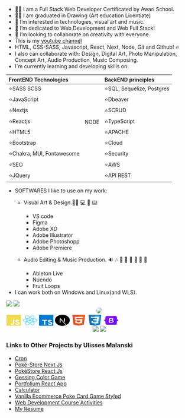   
- 👨‍🎓 I am a Full Stack Web Developer Certificated by Awari School.
- 👨‍🎨 I am graduated in Drawing (Art education Licentiate)
- 👀 I’m interested in technologies, visual art and music.  
- 🌱 I’m dedicated to Web Development and Web Full Stack!
- 💞️ I’m looking to collaborate on creativity with everyone. 
- This is my [youtube channel](https://www.youtube.com/channel/UCMO8be295Zay2OajfewJpMA) 
- HTML, CSS-SASS, Javascript, React, Next, Node, Git and Github! 🔥
- I also can collaborate with: Design, Digital Art, Photo Manipulation, Concept Art, Audio Production, Music Composing.
- I`m currently learning and developing skills on:  
  



|FrontEND Technologies         |       |BackEND principles        |
| :--------------------------- | ----- | :----------------------- |
|⭐SASS SCSS                   |       |⭐SQL, Sequelize, Postgres |
|⭐JavaScript                  |       |⭐Dbeaver                  |
|⭐Nextjs                      |       |⭐SCRUD                    |
|⭐Reactjs                     |NODE   |⭐TypeScript               |
|⭐HTML5                       |       |⭐APACHE                   |
|⭐Bootstrap                   |       |⭐Cloud                    |
|⭐Chakra, MUI, Fontawesome    |       |⭐Security                 |
|⭐SEO                         |       |⭐AWS                      |
|⭐JQuery                      |       |⭐API REST                 |

 
      
- SOFTWARES I like to use on my work:
  * Visual Art & Design.🧑‍🎨 💻 📱 ⌨️
      - VS code
      - Figma
      - Adobe XD
      - Adobe Illustrator
      - Adobe Photoshopp
      - Adobe Premiere  
     
  * Audio Editing & Music Production. 🔉 🎶 🎸 🥁 🎵 🎹 🎤 🎼
      - Ableton Live
      - Nuendo
      - Fruit Loops 
- I can work both on Windows and Linux(and WLS).   


 
<img height="180em" src="https://github-readme-stats.vercel.app/api?username=malanski&show_icons=true&theme=dark&include_all_commits=true&count_private=true">  
<img height="180em" src="https://github-readme-stats.vercel.app/api/top-langs/?username=malanski&layout=compact&langs_count=7&theme=radical">

          
<div align="center">
<a href="https://www.facebook.com/ulisses.malanski/">
<img height="180" style="border-radius: 50px;" src="https://lastfm.freetls.fastly.net/i/u/770x0/2d81602ce3cb43378ddf0d57407d9738.jpg#2d81602ce3cb43378ddf0d57407d9738">     
</div>
  
<div align="center" style="display: inline-block;">
<img align="center" height="30" width="40" src="https://raw.githubusercontent.com/devicons/devicon/master/icons/javascript/javascript-plain.svg">
<img align="center" height="30" width="40" src="https://raw.githubusercontent.com/devicons/devicon/master/icons/react/react-original.svg">
<img align="center" height="30" width="40" src="https://raw.githubusercontent.com/devicons/devicon/master/icons/typescript/typescript-plain.svg">   
<img align="center" height="30" width="40" src="https://raw.githubusercontent.com/devicons/devicon/master/icons/nextjs/nextjs-original.svg">   
<img align="center" height="30" width="40" src="https://raw.githubusercontent.com/devicons/devicon/master/icons/html5/html5-original.svg">
<img align="center" height="30" width="40" src="https://raw.githubusercontent.com/devicons/devicon/master/icons/css3/css3-original.svg">
<img align="center" height="30" width="40" src="https://raw.githubusercontent.com/devicons/devicon/master/icons/bootstrap/bootstrap-original.svg">   
</div>
  
<div align="center">
<a href="https://www.linkedin.com/in/ulisses-malanski/" target="_blank"><img src="https://img.shields.io/badge/LinkedIn-0077B5?style=for-the-badge&logo=linkedin&logoColor=white" target="_blank"></a>
<a href="https://www.instagram.com/ulissesmalanski_tattoo/" target="_blank"><img src="https://img.shields.io/badge/Instagram-E4405F?style=for-the-badge&logo=instagram&logoColor=white" target="_blank"></a>
</div>
  
### Links to Other Projects by Ulisses Malanski  
 
- <a href="https://malanski.github.io/cron/" title="Cronometer" target="_blank">Cron</a>  
- <a href="https://poke-store-next.vercel.app//" title="Nextjs Ecommerce Pokemon Store" target="_blank">Poké-Store Next Js</a>
- <a href="https://malanski.github.io/pokestore-react/" title="Reactjs Ecommerce Pokemon Store" target="_blank">PokéStore React Js</a>  
- <a href="https://malanski.github.io/GessingColorGame/" title="Color Game JavaScript CSS HTML" target="_blank">Gessing Color Game</a>
- <a href="https://malanski.github.io/projeto-react-app2/" title="Artistic Portfolium" target="_blank">Portfolium React App</a>
- <a href="https://malanski.github.io/CalculatorX/" title="JavaScript study Calculator">Calculator</a>  
- <a href="https://malanski.github.io/pokeLoja2/" title="My Firts Vanilla Ecommerce project">Vanilla Ecommerce Poke Card Game Styled</a>
- <a href="https://malanski.github.io/awari-ulisses-dev/" title="Awari Course Activity">Web Development Course Activities</a>  
- <a href="https://malanski.github.io/MyResume/" title="A short personal Resume">My Resume</a>  
            
